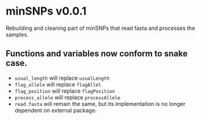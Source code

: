 # minSNPs v0.0.1
Rebuilding and cleaning part of minSNPs that read fasta and processes the samples.
## Functions and variables now conform to snake case.
- `usual_length` will replace `usualLength`
- `flag_allele` will replace `flagAllel`
- `flag_position` will replace `flagPosition`
- `process_allele` will replace `processAllele`
- `read.fasta` will remain the same, but its implementation is no longer dependent on external package.